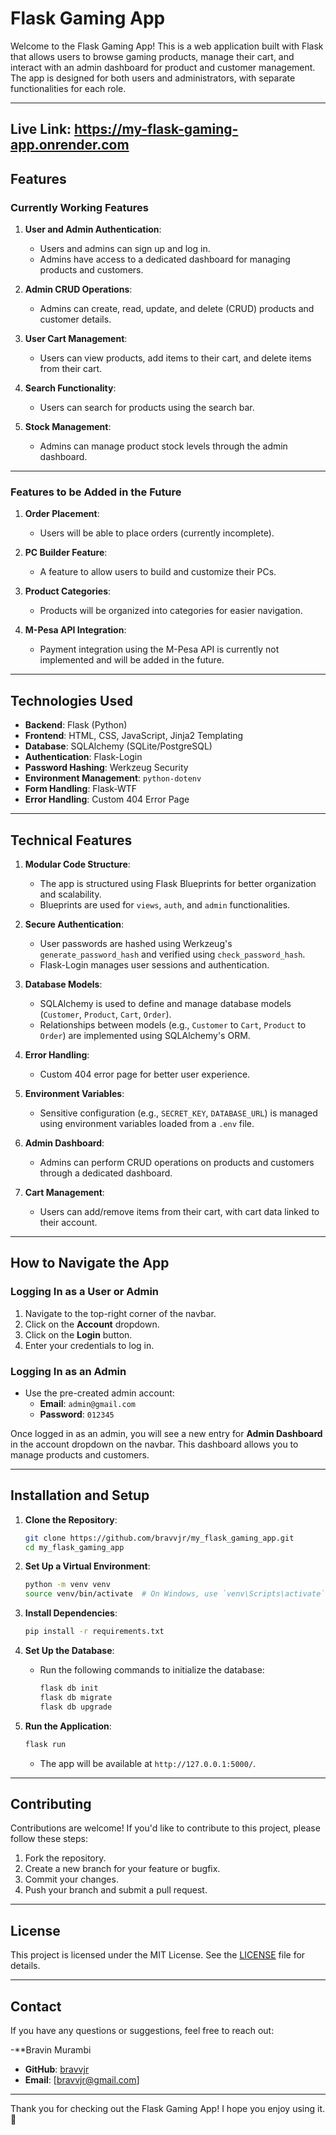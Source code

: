# Flask Gaming App

Welcome to the Flask Gaming App! This is a web application built with Flask that allows users to browse gaming products, manage their cart, and interact with an admin dashboard for product and customer management. The app is designed for both users and administrators, with separate functionalities for each role.

---

## Live Link: https://my-flask-gaming-app.onrender.com

## Features

### Currently Working Features

1. **User and Admin Authentication**:
   - Users and admins can sign up and log in.
   - Admins have access to a dedicated dashboard for managing products and customers.

2. **Admin CRUD Operations**:
   - Admins can create, read, update, and delete (CRUD) products and customer details.

3. **User Cart Management**:
   - Users can view products, add items to their cart, and delete items from their cart.

4. **Search Functionality**:
   - Users can search for products using the search bar.

5. **Stock Management**:
   - Admins can manage product stock levels through the admin dashboard.

---

### Features to be Added in the Future

1. **Order Placement**:
   - Users will be able to place orders (currently incomplete).

2. **PC Builder Feature**:
   - A feature to allow users to build and customize their PCs.

3. **Product Categories**:
   - Products will be organized into categories for easier navigation.

4. **M-Pesa API Integration**:
   - Payment integration using the M-Pesa API is currently not implemented and will be added in the future.

---

## Technologies Used

- **Backend**: Flask (Python)
- **Frontend**: HTML, CSS, JavaScript, Jinja2 Templating
- **Database**: SQLAlchemy (SQLite/PostgreSQL)
- **Authentication**: Flask-Login
- **Password Hashing**: Werkzeug Security
- **Environment Management**: `python-dotenv`
- **Form Handling**: Flask-WTF
- **Error Handling**: Custom 404 Error Page

---

## Technical Features

1. **Modular Code Structure**:
   - The app is structured using Flask Blueprints for better organization and scalability.
   - Blueprints are used for `views`, `auth`, and `admin` functionalities.

2. **Secure Authentication**:
   - User passwords are hashed using Werkzeug's `generate_password_hash` and verified using `check_password_hash`.
   - Flask-Login manages user sessions and authentication.

3. **Database Models**:
   - SQLAlchemy is used to define and manage database models (`Customer`, `Product`, `Cart`, `Order`).
   - Relationships between models (e.g., `Customer` to `Cart`, `Product` to `Order`) are implemented using SQLAlchemy's ORM.

4. **Error Handling**:
   - Custom 404 error page for better user experience.

5. **Environment Variables**:
   - Sensitive configuration (e.g., `SECRET_KEY`, `DATABASE_URL`) is managed using environment variables loaded from a `.env` file.

6. **Admin Dashboard**:
   - Admins can perform CRUD operations on products and customers through a dedicated dashboard.

7. **Cart Management**:
   - Users can add/remove items from their cart, with cart data linked to their account.

---

## How to Navigate the App

### Logging In as a User or Admin

1. Navigate to the top-right corner of the navbar.
2. Click on the **Account** dropdown.
3. Click on the **Login** button.
4. Enter your credentials to log in.

### Logging In as an Admin

- Use the pre-created admin account:
  - **Email**: `admin@gmail.com`
  - **Password**: `012345`

Once logged in as an admin, you will see a new entry for **Admin Dashboard** in the account dropdown on the navbar. This dashboard allows you to manage products and customers.

---

## Installation and Setup

1. **Clone the Repository**:
   ```bash
   git clone https://github.com/bravvjr/my_flask_gaming_app.git
   cd my_flask_gaming_app
   ```

2. **Set Up a Virtual Environment**:
   ```bash
   python -m venv venv
   source venv/bin/activate  # On Windows, use `venv\Scripts\activate`
   ```

3. **Install Dependencies**:
   ```bash
   pip install -r requirements.txt
   ```

4. **Set Up the Database**:
   - Run the following commands to initialize the database:
     ```bash
     flask db init
     flask db migrate
     flask db upgrade
     ```

5. **Run the Application**:
   ```bash
   flask run
   ```
   - The app will be available at `http://127.0.0.1:5000/`.

---

## Contributing

Contributions are welcome! If you'd like to contribute to this project, please follow these steps:

1. Fork the repository.
2. Create a new branch for your feature or bugfix.
3. Commit your changes.
4. Push your branch and submit a pull request.

---

## License

This project is licensed under the MIT License. See the [LICENSE](LICENSE) file for details.

---

## Contact

If you have any questions or suggestions, feel free to reach out:

-**Bravin Murambi
- **GitHub**: [bravvjr](https://github.com/bravvjr)
- **Email**: [bravvjr@gmail.com]

---

Thank you for checking out the Flask Gaming App! I hope you enjoy using it. 🚀
